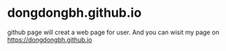 # dongdongbh.github.io
github page will creat a web page for user. And you can wisit my page on https://dongdongbh.github.io
